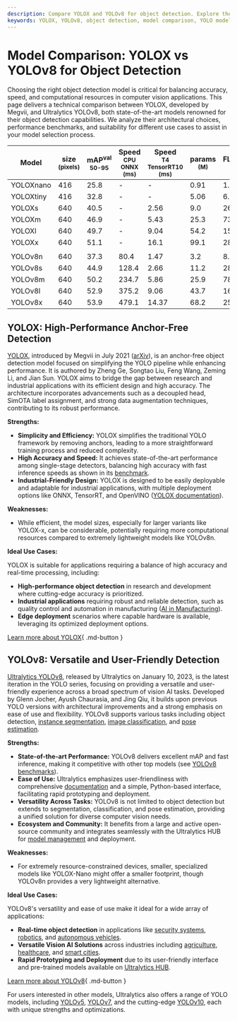 ```yaml
---
description: Compare YOLOX and YOLOv8 for object detection. Explore their strengths, weaknesses, and benchmarks to make the best model choice for your needs.
keywords: YOLOX, YOLOv8, object detection, model comparison, YOLO models, computer vision, machine learning, performance benchmarks, YOLO architecture
---
```


# Model Comparison: YOLOX vs YOLOv8 for Object Detection

Choosing the right object detection model is critical for balancing accuracy, speed, and computational resources in computer vision applications. This page delivers a technical comparison between YOLOX, developed by Megvii, and Ultralytics YOLOv8, both state-of-the-art models renowned for their object detection capabilities. We analyze their architectural choices, performance benchmarks, and suitability for different use cases to assist in your model selection process.

<script async src="https://cdn.jsdelivr.net/npm/chart.js"></script>
<script defer src="../../javascript/benchmark.js"></script>

<canvas id="modelComparisonChart" width="1024" height="400" active-models='["YOLOX", "YOLOv8"]'></canvas>

| Model     | size<br><sup>(pixels) | mAP<sup>val<br>50-95 | Speed<br><sup>CPU ONNX<br>(ms) | Speed<br><sup>T4 TensorRT10<br>(ms) | params<br><sup>(M) | FLOPs<br><sup>(B) |
| --------- | --------------------- | -------------------- | ------------------------------ | ----------------------------------- | ------------------ | ----------------- |
| YOLOXnano | 416                   | 25.8                 | -                              | -                                   | 0.91               | 1.08              |
| YOLOXtiny | 416                   | 32.8                 | -                              | -                                   | 5.06               | 6.45              |
| YOLOXs    | 640                   | 40.5                 | -                              | 2.56                                | 9.0                | 26.8              |
| YOLOXm    | 640                   | 46.9                 | -                              | 5.43                                | 25.3               | 73.8              |
| YOLOXl    | 640                   | 49.7                 | -                              | 9.04                                | 54.2               | 155.6             |
| YOLOXx    | 640                   | 51.1                 | -                              | 16.1                                | 99.1               | 281.9             |
|           |                       |                      |                                |                                     |                    |                   |
| YOLOv8n   | 640                   | 37.3                 | 80.4                           | 1.47                                | 3.2                | 8.7               |
| YOLOv8s   | 640                   | 44.9                 | 128.4                          | 2.66                                | 11.2               | 28.6              |
| YOLOv8m   | 640                   | 50.2                 | 234.7                          | 5.86                                | 25.9               | 78.9              |
| YOLOv8l   | 640                   | 52.9                 | 375.2                          | 9.06                                | 43.7               | 165.2             |
| YOLOv8x   | 640                   | 53.9                 | 479.1                          | 14.37                               | 68.2               | 257.8             |

## YOLOX: High-Performance Anchor-Free Detection

[YOLOX](https://github.com/Megvii-BaseDetection/YOLOX), introduced by Megvii in July 2021 ([arXiv](https://arxiv.org/abs/2107.08430)), is an anchor-free object detection model focused on simplifying the YOLO pipeline while enhancing performance. It is authored by Zheng Ge, Songtao Liu, Feng Wang, Zeming Li, and Jian Sun. YOLOX aims to bridge the gap between research and industrial applications with its efficient design and high accuracy. The architecture incorporates advancements such as a decoupled head, SimOTA label assignment, and strong data augmentation techniques, contributing to its robust performance.

**Strengths:**

- **Simplicity and Efficiency:** YOLOX simplifies the traditional YOLO framework by removing anchors, leading to a more straightforward training process and reduced complexity.
- **High Accuracy and Speed:** It achieves state-of-the-art performance among single-stage detectors, balancing high accuracy with fast inference speeds as shown in its [benchmark](https://github.com/Megvii-BaseDetection/YOLOX#benchmark).
- **Industrial-Friendly Design:** YOLOX is designed to be easily deployable and adaptable for industrial applications, with multiple deployment options like ONNX, TensorRT, and OpenVINO ([YOLOX documentation](https://yolox.readthedocs.io/en/latest/)).

**Weaknesses:**

- While efficient, the model sizes, especially for larger variants like YOLOX-x, can be considerable, potentially requiring more computational resources compared to extremely lightweight models like YOLOv8n.

**Ideal Use Cases:**

YOLOX is suitable for applications requiring a balance of high accuracy and real-time processing, including:

- **High-performance object detection** in research and development where cutting-edge accuracy is prioritized.
- **Industrial applications** requiring robust and reliable detection, such as quality control and automation in manufacturing ([AI in Manufacturing](https://www.ultralytics.com/solutions/ai-in-manufacturing)).
- **Edge deployment** scenarios where capable hardware is available, leveraging its optimized deployment options.

[Learn more about YOLOX](https://yolox.readthedocs.io/en/latest/){ .md-button }

## YOLOv8: Versatile and User-Friendly Detection

[Ultralytics YOLOv8](https://github.com/ultralytics/ultralytics), released by Ultralytics on January 10, 2023, is the latest iteration in the YOLO series, focusing on providing a versatile and user-friendly experience across a broad spectrum of vision AI tasks. Developed by Glenn Jocher, Ayush Chaurasia, and Jing Qiu, it builds upon previous YOLO versions with architectural improvements and a strong emphasis on ease of use and flexibility. YOLOv8 supports various tasks including object detection, [instance segmentation](https://www.ultralytics.com/glossary/instance-segmentation), [image classification](https://www.ultralytics.com/glossary/image-classification), and [pose estimation](https://docs.ultralytics.com/tasks/pose/).

**Strengths:**

- **State-of-the-art Performance:** YOLOv8 delivers excellent mAP and fast inference, making it competitive with other top models (see [YOLOv8 benchmarks](https://docs.ultralytics.com/models/yolov8/)).
- **Ease of Use:** Ultralytics emphasizes user-friendliness with comprehensive [documentation](https://docs.ultralytics.com/) and a simple, Python-based interface, facilitating rapid prototyping and deployment.
- **Versatility Across Tasks:** YOLOv8 is not limited to object detection but extends to segmentation, classification, and pose estimation, providing a unified solution for diverse computer vision needs.
- **Ecosystem and Community:** It benefits from a large and active open-source community and integrates seamlessly with the Ultralytics HUB for [model management](https://www.ultralytics.com/hub) and deployment.

**Weaknesses:**

- For extremely resource-constrained devices, smaller, specialized models like YOLOX-Nano might offer a smaller footprint, though YOLOv8n provides a very lightweight alternative.

**Ideal Use Cases:**

YOLOv8's versatility and ease of use make it ideal for a wide array of applications:

- **Real-time object detection** in applications like [security systems](https://www.ultralytics.com/blog/security-alarm-system-projects-with-ultralytics-yolov8), [robotics](https://www.ultralytics.com/glossary/robotics), and [autonomous vehicles](https://www.ultralytics.com/solutions/ai-in-self-driving).
- **Versatile Vision AI Solutions** across industries including [agriculture](https://www.ultralytics.com/solutions/ai-in-agriculture), [healthcare](https://www.ultralytics.com/solutions/ai-in-healthcare), and [smart cities](https://www.ultralytics.com/blog/computer-vision-ai-in-smart-cities).
- **Rapid Prototyping and Deployment** due to its user-friendly interface and pre-trained models available on [Ultralytics HUB](https://www.ultralytics.com/hub).

[Learn more about YOLOv8](https://docs.ultralytics.com/models/yolov8/){ .md-button }

For users interested in other models, Ultralytics also offers a range of YOLO models, including [YOLOv5](https://docs.ultralytics.com/models/yolov5/), [YOLOv7](https://docs.ultralytics.com/models/yolov7/), and the cutting-edge [YOLOv10](https://docs.ultralytics.com/models/yolov10/), each with unique strengths and optimizations.

